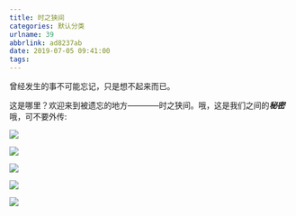 ```yaml
---
title: 时之狭间
categories: 默认分类
urlname: 39
abbrlink: ad8237ab
date: 2019-07-05 09:41:00
tags:
---
```

<!--markdown-->曾经发生的事不可能忘记，只是想不起来而已。

这是哪里？欢迎来到被遗忘的地方————时之狭间。哦，这是我们之间的***秘密***哦，可不要外传:

<a href="https://dfacgn.com/index.php/archives/22/" target="_blank"><img src="https://pic3.superbed.cn/item/5d1f1c6e451253d178e0a08f.png" no-lazyload no-fancybox></img></a> 

<a href="https://dfacgn.com/index.php/archives/32/" target="_blank"><img src="https://pic2.superbed.cn/item/5d1f1c6e451253d178e0a083.png" no-lazyload no-fancybox></img></a> 

<a href="https://dfacgn.com/index.php/archives/35/" target="_blank"><img src="https://pic.superbed.cn/item/5d1f1c6e451253d178e0a087.png" no-lazyload no-fancybox></img></a> 

<a href="https://dfacgn.com/index.php/archives/14/" target="_blank"><img src="https://pic3.superbed.cn/item/5d1f1c6e451253d178e0a08b.png" no-lazyload no-fancybox></img></a> 

<a href="https://dfacgn.com/index.php/archives/26/" target="_blank"><img src="https://pic.superbed.cn/item/5d1f1c6e451253d178e0a080.png" no-lazyload no-fancybox></img></a> 
